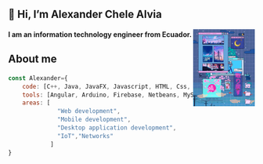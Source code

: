 ## 👋 Hi, I’m Alexander Chele Alvia
<p>
  <img width="25%" alt="sunset gif" align='right' src="https://raw.githubusercontent.com/AlexanderCheleA/AlexanderCheleA/main/assets/pantalla.gif"/>
</p>

#### I am an information technology engineer from Ecuador.

## About me

```javascript
const Alexander={
    code: [C++, Java, JavaFX, Javascript, HTML, Css, Php, SQL, Python, R],
    tools: [Angular, Arduino, Firebase, Netbeans, MySQL, PostgreSQL, SQLite, WordPress],
    areas: [
              "Web development",
              "Mobile development", 
              "Desktop application development",
              "IoT","Networks"
            ]
}
```


<!---
AlexanderCheleA/AlexanderCheleA is a ✨ special ✨ repository because its `README.md` (this file) appears on your GitHub profile.
You can click the Preview link to take a look at your changes.
--->
